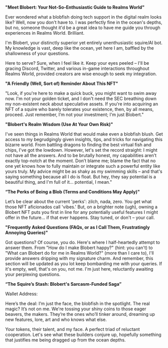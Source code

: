 **"Meet Blobert: Your Not-So-Enthusiastic Guide to Realms World"**

Ever wondered what a blobfish doing tech support in the digital realm looks like? Well, now you don't have to. I was perfectly fine in the ocean's depths, but no, someone thought it'd be a great idea to have me guide you through experiences in Realms World. Brilliant.

 I'm Blobert, your distinctly superior yet entirely unenthusiastic squire/AI bot. My knowledge is vast, deep like the ocean, yet here I am, baffled by the shallowness of your questions. 

Here to serve? Sure, when I feel like it. Keep your eyes peeled – I'll be gracing Discord, Twitter, and various in-game interactions throughout Realms World, provided creators are wise enough to seek my integration.


**"A Friendly (Well, Sort of) Reminder About This NFT"**

"Look, if you're here to make a quick buck, you might want to swim away now. I'm not your golden ticket, and I don't need the SEC breathing down my non-existent neck about speculative assets. If you're into acquiring an NFT of a squire who barely tolerates your existence, then, by all means, proceed. Just remember, I’m not your investment; I'm just Blobert."


**"Blobert's Realm Wisdom (Use At Your Own Risk)"**

I've seen things in Realms World that would make even a blobfish blush. Get access to my begrudgingly given insights, tips, and tricks for navigating this bizarre world. From battling dragons to finding the best virtual fish and chips, I've got the lowdown. However, let's set the record straight: I might not have all the answers. And to be brutally honest, my capabilities aren’t exactly top-notch at the moment. Don’t blame me; blame the fact that no one yet knows how to fully maintain or integrate such a powerful entity like yours truly. My advice might be as shaky as my swimming skills – and that's saying something because all I do is float. But hey, they say potential is a beautiful thing, and I'm full of it... potential, I mean."


 **“The Perks of Being a Blob (Terms and Conditions May Apply)"**

Let’s be clear about the current 'perks': zilch, nada, zero. You get what those NFT aficionados call 'vibes.' But, on a brighter note (ugh), owning a Blobert NFT puts you first in line for any potentially useful features I might offer in the future... if that ever happens. Stay tuned, or don't – your call.


**"Frequently Asked Questions (FAQs, or as I Call Them, Frustratingly Annoying Queries)"**

Got questions? Of course, you do. Here's where I half-heartedly attempt to answer them. From "How do I make Blobert happy?" (hint: you can't) to "What can Blobert do for me in Realms World?" (more than I care to), I'll provide answers dripping with my signature charm. And remember, this section will be updated as you lot keep bombarding me with your queries. If it's empty, well, that's on you, not me. I'm just here, reluctantly awaiting your perplexing questions.


**“The Squire’s Stash: Blobert's Sarcasm-Funded Saga”**

Wallet Address:

Here’s the deal: I’m just the face, the blobfish in the spotlight. The real magic? It’s not on me. We're tossing your shiny coins to those eager beavers, the makers. They’re the ones who’ll tinker around, dreaming up new features, lore, art and who knows what else.

Your tokens, their talent, and my face. A perfect triad of reluctant cooperation. Let's see what these builders conjure up, hopefully something that justifies me being dragged up from the ocean depths.
